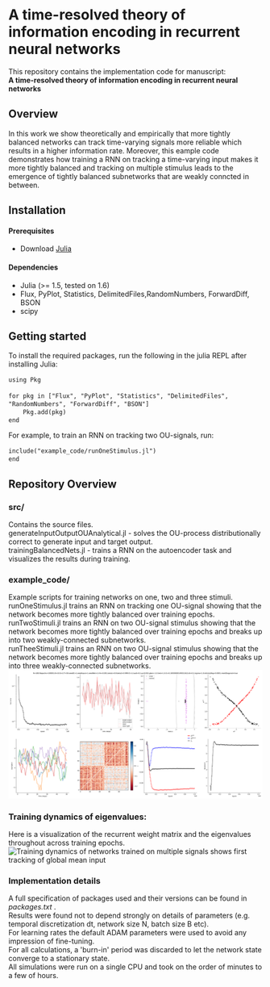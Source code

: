 # A time-resolved theory of information encoding in recurrent neural networks

This repository contains the implementation code for manuscript: <br>
__A time-resolved theory of information encoding in recurrent neural networks__ <br>
## Overview
In this work we show theoretically and empirically that more tightly balanced networks can track time-varying signals more reliable which results in a higher information rate. Moreover, this eample code demonstrates how training a RNN on tracking a time-varying input makes it more tightly balanced and tracking on multiple stimulus leads to the emergence of tightly balanced subnetworks that are weakly conncted in between.

## Installation

#### Prerequisites
- Download [Julia](https://julialang.org/downloads/) 

#### Dependencies
- Julia (>= 1.5, tested on 1.6)
- Flux, PyPlot, Statistics, DelimitedFiles,RandomNumbers, ForwardDiff, BSON
- scipy

## Getting started
To install the required packages, run the following in the julia REPL after installing Julia:

```
using Pkg

for pkg in ["Flux", "PyPlot", "Statistics", "DelimitedFiles", "RandomNumbers", "ForwardDiff", "BSON"]
    Pkg.add(pkg)
end
```

For example, to train an RNN on tracking two OU-signals, run:
```
include("example_code/runOneStimulus.jl")
end
```

## Repository Overview

### src/ 
Contains the source files.\
generateInputOutputOUAnalytical.jl - solves the OU-process distributionally correct to generate input and target output.\
trainingBalancedNets.jl - trains a RNN on the autoencoder task and visualizes the results during training.

### example_code/
Example scripts for training networks on one, two and three stimuli.\
runOneStimulus.jl trains an RNN on tracking one OU-signal showing that the network becomes more tightly balanced over training epochs.\
runTwoStimuli.jl trains an RNN on two OU-signal stimulus showing that the network becomes more tightly balanced over training epochs and breaks up into two weakly-connected subnetworks.\
runTheeStimuli.jl trains an RNN on two OU-signal stimulus showing that the network becomes more tightly balanced over training epochs and breaks up into three weakly-connected subnetworks.\
![Training RNN on two signals leads to balanced subpopulations](/figures/S=2.svg?raw=true "balanced subnetworks emerge  after runTheeStimuli.jl")


### Training dynamics of eigenvalues:
Here is a visualization of the recurrent weight matrix and the eigenvalues throughout across training epochs.
![Training dynamics of networks trained on multiple signals shows first tracking of global mean input](eigenvalue_movie_2D_task.gif)



### Implementation details
A full specification of packages used and their versions can be found in _packages.txt_ .\
Results were found not to depend strongly on details of parameters (e.g. temporal discretization dt, network size N, batch size B etc).\
For learning rates the default ADAM parameters were used to avoid any impression of fine-tuning.\
For all calculations, a 'burn-in' period was discarded to let the network state converge to a stationary state.\
All simulations were run on a single CPU and took on the order of minutes to a few of hours.



<!---
### figures/
Contains all figures of the main text and the supplement.
-->


<!---
### tex/
Contains the raw text of the main text and the supplement.
-->
